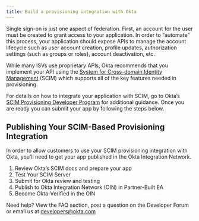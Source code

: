 ```yaml
---
title: Build a provisioning integration with Okta
---
```


Single sign-on is just one aspect of federation. First, an account for the user must be created to grant access to your application. In order to “automate” this process, your application should expose APIs to manage the account lifecycle such as user account creation, profile updates, authorization settings (such as groups or roles), account deactivation, etc.

While many ISVs use proprietary APIs, Okta recommends that you implement your API using the [System for Cross-domain Identity Management](http://www.simplecloud.info) (SCIM) which supports all of the key features needed in provisioning.

For details on how to integrate your application with SCIM, go to Okta’s [SCIM Provisioning Developer Program](/docs/concepts/oin-scim/) for additional guidance. Once you are ready you can submit your app by following the steps below.

## Publishing Your SCIM-Based Provisioning Integration

In order to allow customers to use your SCIM provisioning integration with Okta, you’ll need to get your app published in the Okta Integration Network.

1. Review Okta’s SCIM docs and prepare your app
2. Test Your SCIM Server
3. Submit for Okta review and testing
4. Publish to Okta Integration Network (OIN) in Partner-Built EA
5. Become Okta-Verified in the OIN

Need help? View the <GuideLink link="../faqs">FAQ section</GuideLink>, post a question on the Developer Forum or email us at developers@okta.com

<NextSectionLink/>
